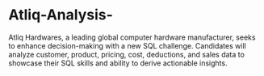 # Atliq-Analysis-
Atliq Hardwares, a leading global computer hardware manufacturer, seeks to enhance decision-making with a new SQL challenge. Candidates will analyze customer, product, pricing, cost, deductions, and sales data to showcase their SQL skills and ability to derive actionable insights.
